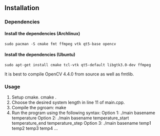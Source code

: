 ## Installation

### Dependencies

#### Install the dependencies (Archlinux)
	sudo pacman -S cmake fmt ffmpeg vtk qt5-base opencv
#### Install the dependencies (Ubuntu)
	sudo apt-get install cmake tcl-vtk qt5-default libgtk3.0-dev ffmpeg
It is best to compile OpenCV 4.4.0 from source as well as fmtlib.

### Usage
1. Setup cmake.
	cmake .
2. Choose the desired system length in line 11 of main.cpp.
3. Compile the pgroam: 
	make
4. Run the program using the following syntax:
	Option 1: ./main basename temperature
	Option 2: ./main basename temperature_start temperature_end temperature_step
	Option 3: ./main basename temp1 temp2 temp3 temp4 ...
